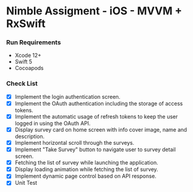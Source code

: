 # Nimble Assigment - iOS - MVVM + RxSwift

### Run Requirements

* Xcode 12+
* Swift 5
* Cocoapods

### Check List
* [x] Implement the login authentication screen.
* [x] Implement the OAuth authentication including the storage of access tokens.
* [x] Implement the automatic usage of refresh tokens to keep the user logged in using the OAuth API.
* [x] Display survey card on home screen with info cover image, name and description.
* [x] Implement horizontal scroll through the surveys.
* [x] Implement "Take Survey" button to navigate user to survey detail screen.
* [x] Fetching the list of survey while launching the application.
* [x] Display loading animation while fetching the list of survey.
* [x] Implement dynamic page control based on API response.
* [x] Unit Test
